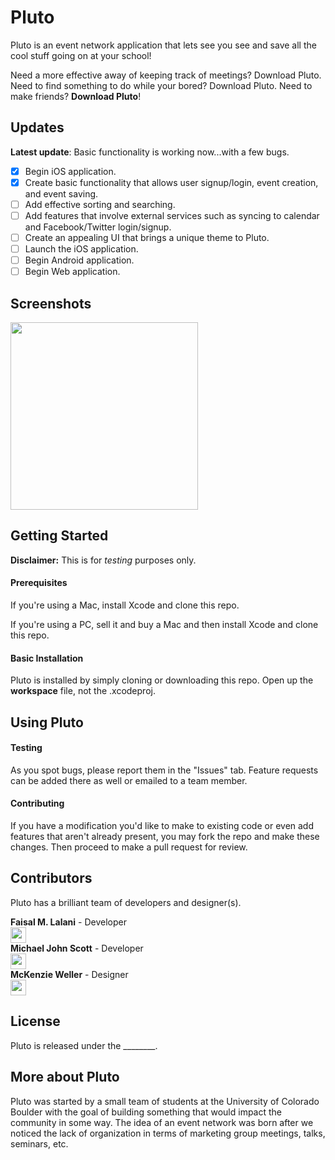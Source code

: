 # Pluto

Pluto is an event network application that lets see you see and save all the cool stuff going on at your school!

Need a more effective away of keeping track of meetings? Download Pluto. Need to find something to do while your bored? Download Pluto. Need to make friends? **Download Pluto**!

## Updates

**Latest update**: Basic functionality is working now...with a few bugs.  

- [x] Begin iOS application.
- [x] Create basic functionality that allows user signup/login, event creation, and event saving.
- [ ] Add effective sorting and searching.
- [ ] Add features that involve external services such as syncing to calendar and Facebook/Twitter login/signup.
- [ ] Create an appealing UI that brings a unique theme to Pluto.
- [ ] Launch the iOS application.
- [ ] Begin Android application.
- [ ] Begin Web application.

## Screenshots

<img src="http://i.imgur.com/MTgVnpu.jpg" width="300">

## Getting Started

__Disclaimer:__ This is for _testing_ purposes only.

#### Prerequisites

If you're using a Mac, install Xcode and clone this repo.  
  
If you're using a PC, sell it and buy a Mac and then install Xcode and clone this repo.

#### Basic Installation

Pluto is installed by simply cloning or downloading this repo. Open up the **workspace** file, not the .xcodeproj.

## Using Pluto

#### Testing

As you spot bugs, please report them in the "Issues" tab. Feature requests can be added there as well or emailed to a team member.

#### Contributing

If you have a modification you'd like to make to existing code or even add features that aren't already present, you may fork the repo and make these changes. Then proceed to make a pull request for review.

## Contributors

Pluto has a brilliant team of developers and designer(s).

**Faisal M. Lalani** - Developer  
[<img src="https://github.com/favicon.ico" width="25">](https://github.com/faisalmlalani)  
**Michael John Scott** - Developer  
[<img src="https://github.com/favicon.ico" width="25">](https://github.com/JMichaelScott)  
**McKenzie Weller** - Designer  
[<img src="https://github.com/favicon.ico" width="25">](https://github.com/pikawolfy)

## License

Pluto is released under the ________.

## More about Pluto

Pluto was started by a small team of students at the University of Colorado Boulder with the goal of building something that would impact the community in some way. The idea of an event network was born after we noticed the lack of organization in terms of marketing group meetings, talks, seminars, etc.
